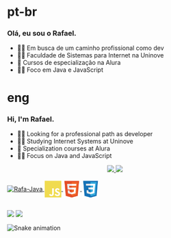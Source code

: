 # pt-br
### Olá, eu sou o Rafael.

- :running_man: Em busca de um caminho profissional como dev
- :man_student: Faculdade de Sistemas para Internet na Uninove
- :brain: Cursos de especialização na Alura
- :man_technologist: Foco em Java e JavaScript

# eng
### Hi, I'm Rafael.

- :running_man: Looking for a professional path as developer
- :man_student: Studying Internet Systems at Uninove
- :brain: Specialization courses at Alura
- :man_technologist: Focus on Java and JavaScript

<div align="center">
  <a href="https://github.com/rlreisdev">
  <img height="160em" src="https://github-readme-stats.vercel.app/api?username=rlreisdev&show_icons=true&theme=dark&include_all_commits=true&count_private=true"/>
  <img height="160em" src="https://github-readme-stats.vercel.app/api/top-langs/?username=rlreisdev&layout=compact&langs_count=7&theme=dark"/>
</div>
  
<div style="display: inline_block"><br>
  <img align="center" alt="Rafa-Java" height="40" width="40" src="https://cdn.jsdelivr.net/gh/devicons/devicon/icons/java/java-original-wordmark.svg">
  <img align="center" alt="Rafa-Js" height="40" width="40" src="https://raw.githubusercontent.com/devicons/devicon/master/icons/javascript/javascript-plain.svg">
  <img align="center" alt="Rafa-HTML" height="40" width="40" src="https://raw.githubusercontent.com/devicons/devicon/master/icons/html5/html5-original.svg">
  <img align="center" alt="Rafa-CSS" height="40" width="40" src="https://raw.githubusercontent.com/devicons/devicon/master/icons/css3/css3-original.svg">
  </div>
  
   ##
  
  <div>
      <a href="https://www.linkedin.com/in/rlreisdev" target="_blank"><img src="https://img.shields.io/badge/-LinkedIn-%230077B5?style=for-the-badge&logo=linkedin&logoColor=white" target="_blank"></a>
      <a href = "mailto:rafaellimareis0@gmail.com"><img src="https://img.shields.io/badge/Gmail-D14836?style=for-the-badge&logo=gmail&logoColor=white" target="_blank"></a>
  </div>
  
![Snake animation](https://github.com/rlreisDev/rlreisDev/blob/output/github-contribution-grid-snake.svg)
